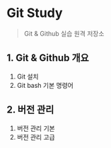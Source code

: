 # Git Study
> Git & Github 실습 원격 저장소

## 1. Git & Github 개요
1. Git 설치
2. Git bash 기본 명령어

## 2. 버전 관리
1. 버전 관리 기본
2. 버전 관리 고급
